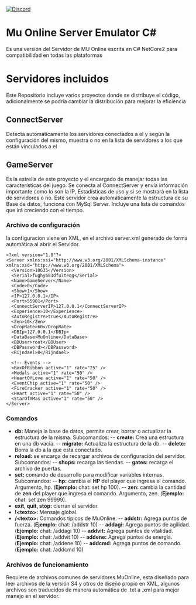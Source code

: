 ﻿[![Discord](https://img.shields.io/discord/591914197219016707.svg?label=&logo=discord&logoColor=ffffff&color=7389D8&labelColor=6A7EC2)](https://discord.gg/Yfwu8hQ)

# Mu Online Server Emulator C#

Es una versión del Servidor de MU Online escrita en C# NetCore2 para compatibilidad en todas las plataformas


# Servidores incluidos

Este Repositorio incluye varios proyectos donde se distribuye el código, adicionalmente se podría cambiar la distribución para mejorar la eficiencia

## ConnectServer

Detecta automáticamente los servidores conectados a el y según la configuración del mismo, muestra o no en la lista de servidores a los que están vinculados a el

## GameServer

Es la estrella de este proyecto y el encargado de manejar todas las características del juego. Se conecta al ConnectServer y envía información importante como lo son la IP, Estadísticas de uso y si se mostrará en la lista de servidores o no.
Este servidor crea automáticamente la estructura de su Base de datos, funciona con MySql Server.
Incluye una lista de comandos que irá creciendo con el tiempo.
### Archivo de configuración
la configuracion viene en XML, en el archivo server.xml generado de forma automática al abrir el Servidor.

    <?xml version="1.0"?>
	<Server xmlns:xsi="http://www.w3.org/2001/XMLSchema-instance" xmlns:xsd="http://www.w3.org/2001/XMLSchema">
	  <Version>10635</Version>                              
	  <Serial>fughy683dfu7teqg</Serial>
	  <Name>GameServer</Name>
	  <Code>0</Code>
	  <Show>1</Show>
	  <IP>127.0.0.1</IP>
	  <Port>55901</Port>
	  <ConnectServerIP>127.0.0.1</ConnectServerIP>
	  <Experience>10</Experience>
	  <AutoRegistre>true</AutoRegistre>
	  <Zen>10</Zen>
	  <DropRate>60</DropRate>
	  <DBIp>127.0.0.1</DBIp>
	  <DataBase>MuOnline</DataBase>
	  <BDUser>root</BDUser>
	  <DBPassword></DBPassword>
	  <Rijndael>0</Rijndael>
      
      <!-- Events -->
      <BoxOfRibbon active="1" rate="25" />
      <Medals active="1" rate="50" />
      <HeartOfLove active="1" rate="50" />
      <EventChip active="1" rate="50" /> 
      <FireCracker active="1" rate="50" />
      <Heart active="1" rate="50" />
      <StarOfXMas active="1" rate="50" />
	</Server>

### Comandos
 - **db:** Maneja la base de datos, permite crear, borrar o actualizar la estructura de la misma. Subcomandos:
 -- **create:** Crea una estructura en una db vacia.
 -- **migrate:** Actualiza la estructura de la db.
 -- **delete:** Borra la db a la que esta conectado.
 - **reload:** se encarga de recargar archivos de configuración del servidor. Subcomandos:
 -- **shops:** recarga las tiendas.
 -- **gates:** recarga el archivo de puertas.
 - **set:** comando de desarrollo para modificar variables internas. Subcomandos:
 -- **hp:** cambia el **HP** del player que ingresa el comando. Argumento, hp. (**Ejemplo:** chat: set hp 100).
 -- **zen:** cambia la cantidad de **zen** del player que ingresa el comando. Argumento, zen. (**Ejemplo:** chat: set zen 99999).
 - **exit, quit, stop:** cierran el servidor.
 - **!\<texto>:** Mensaje global.
 - **/\<texto>:** Comandos típicos de MuOnline:
 -- **addstr:** Agrega puntos de fuerza. (**Ejemplo:** chat: /addstr 10)
 -- **addagi:** Agrega puntos de agilidad. (**Ejemplo:** chat: /addagi 10)
 -- **addvit:** Agrega puntos de vitalidad. (**Ejemplo:** chat: /addvit 10)
 -- **addene:** Agrega puntos de energía. (**Ejemplo:** chat: /addene 10)
 -- **addcmd:** Agrega puntos de comando. (**Ejemplo:** chat: /addcmd 10)

### Archivos de funcionamiento

Requiere de archivos comunes de servidores MuOnline, esta diseñado para leer archivos de la versión S4 y otros de diseño propio en XML, algunos archivos son traducidos de manera automática de .txt a .xml para mejor manejo en el servidor.
